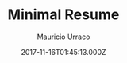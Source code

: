 ---
title: Minimal Resume
github: https://github.com/murraco/jekyll-theme-minimal-resume
demo: https://jekyll-theme-minimal-resume.netlify.com/
author: Mauricio Urraco
ssg:
  - Jekyll
cms:
  - Markdown
date: 2017-11-16T01:45:13.000Z
description: Simple Jekyll theme for a minimal resume website
draft: false
publish_date: '2017-11-16T01:45:13Z'
update_date: '2023-01-16T19:55:46Z'
github_star: 428
github_fork: 522
---